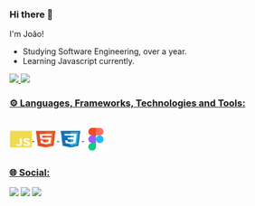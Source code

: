### Hi there 👋

I'm João!

- Studying Software Engineering, over a year.
- Learning Javascript currently.

<div> <!--align="center"-->
  <a href="https://github.com/joaorcunha">
  <img height="180em" src="https://github-readme-stats.vercel.app/api?username=joaorcunha&show_icons=true&theme=dracula&include_all_commits=true&count_private=true"/>
  <img height="180em" src="https://github-readme-stats.vercel.app/api/top-langs/?username=joaorcunha&layout=compact&langs_count=7&theme=dracula"/>
</div>

### :gear: Languages, Frameworks, Technologies and Tools:

<div style="display: inline_block"><br>
  <img align="center" alt="Joao-Js" height="30" width="40" src="https://raw.githubusercontent.com/devicons/devicon/master/icons/javascript/javascript-plain.svg">
  <img align="center" alt="Joao-HTML" height="30" width="40" src="https://raw.githubusercontent.com/devicons/devicon/master/icons/html5/html5-original.svg">
  <img align="center" alt="Joao-CSS" height="30" width="40" src="https://raw.githubusercontent.com/devicons/devicon/master/icons/css3/css3-original.svg">
  <img align="center" width="40" height="40" src="https://raw.githubusercontent.com/devicons/devicon/master/icons/figma/figma-original.svg">
</div>

##

### :globe_with_meridians: Social:

<div> 
    <a href="https://www.linkedin.com/in/joaoricardounha832586139/" target="_blank"><img src="https://img.shields.io/badge/-LinkedIn-%230077B5?style=for-the-badge&logo=linkedin&logoColor=white" target="_blank"></a> 
    <a href = "mailto:joaoricardofcunha@gmail.com"><img src="https://img.shields.io/badge/-Gmail-%23333?style=for-the-badge&logo=gmail&logoColor=white" target="_blank"></a>
    <a href="https://instagram.com/joaor.cunha_blank"><img src="https://img.shields.io/badge/-Instagram-%23E4405F?style=for-the-badge&logo=instagram&logoColor=white" target="_blank"></a>
 
